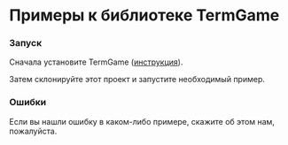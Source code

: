 # Примеры к библиотеке TermGame

### Запуск

Сначала установите TermGame ([инструкция](https://gitflic.ru/project/wchistow/term-game)).

Затем склонируйте этот проект и запустите необходимый пример.

### Ошибки

Если вы нашли ошибку в каком-либо примере, скажите об этом нам, пожалуйста.
